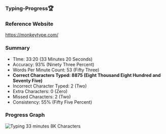 ### Typing-Progress🏆

### Reference Website
https://monkeytype.com/

### Summary 
- TIme: 33:20 (33 Minutes 20 Seconds)
- Accuracy: 93% (Ninety Three Percent)
- Words Per Minute Count: 53 (Fifty Three)
- **Correct Characters Typed: 8875 (Eight Thousand Eight Hundred and Seventy Five)**
- Incorrect Character Typed: 2 (Two)
- Extra Characters: 0 (Zero)
- Missed Characters: 2 (Two)
- Consistency: 55% (Fifty Five Percent)

### Progress Graph
![Typing 33 minutes 8K Characters](https://github.com/user-attachments/assets/2684524c-dd39-4179-afa6-828d28405a44)
